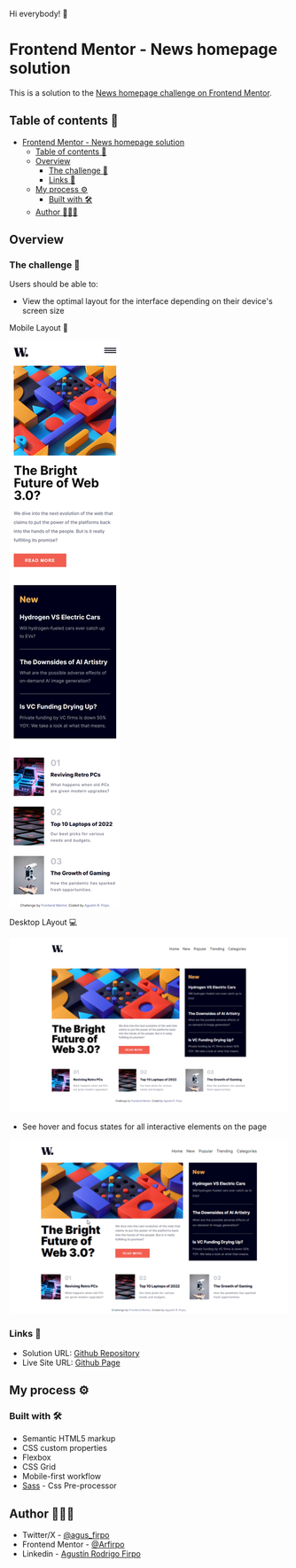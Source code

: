 Hi everybody! 👋

# Frontend Mentor - News homepage solution

This is a solution to the [News homepage challenge on Frontend Mentor](https://www.frontendmentor.io/challenges/news-homepage-H6SWTa1MFl). 

## Table of contents  🧾

- [Frontend Mentor - News homepage solution](#frontend-mentor---news-homepage-solution)
  - [Table of contents  🧾](#table-of-contents--)
  - [Overview](#overview)
    - [The challenge  🎯](#the-challenge--)
    - [Links  🔗](#links--)
  - [My process ⚙️](#my-process-️)
    - [Built with 🛠️](#built-with-️)
  - [Author  🙋🏻‍♂️](#author--️)

## Overview

### The challenge  🎯

Users should be able to:

- View the optimal layout for the interface depending on their device's screen size

Mobile Layout 📱

![Mobile Layout](./assets/images/mobile-layout.jpg)

Desktop LAyout 💻

![Desktop Layout](./assets/images/desktop-layout.jpg)

- See hover and focus states for all interactive elements on the page

![Hover States & Hamburguer menu](./assets/images/hover-state-&-hambuerguer-menu.gif)

### Links  🔗

- Solution URL: [Github Repository](https://github.com/Arfirpo/news-homepage-main)
- Live Site URL: [Github Page](https://arfirpo.github.io/news-homepage-main/)

## My process ⚙️

### Built with 🛠️

- Semantic HTML5 markup
- CSS custom properties
- Flexbox
- CSS Grid
- Mobile-first workflow
- [Sass](https://sass-lang.com/) - Css Pre-processor

## Author  🙋🏻‍♂️

- Twitter/X - [@agus_firpo](https://twitter.com/agus_firpo)
- Frontend Mentor - [@Arfirpo](https://www.frontendmentor.io/profile/Arfirpo)
- Linkedin - [Agustín Rodrigo Firpo](https://www.linkedin.com/in/agustin-rodrigo-firpo-0aa86697/)